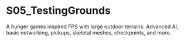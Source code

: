 # S05_TestingGrounds
A hunger games inspired FPS with large outdoor terrains. Advanced AI, basic networking, pickups, skeletal meshes, checkpoints, and more.
